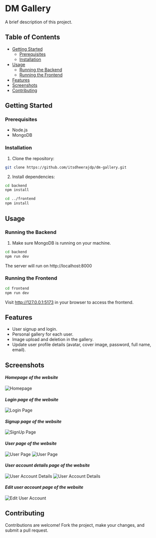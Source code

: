 # DM Gallery

A brief description of this project.

## Table of Contents

- [Getting Started](#getting-started)
  - [Prerequisites](#prerequisites)
  - [Installation](#installation)
- [Usage](#usage)
  - [Running the Backend](#running-the-backend)
  - [Running the Frontend](#running-the-frontend)
- [Features](#features)
- [Screenshots](#screenshots)
- [Contributing](#contributing)

## Getting Started

### Prerequisites

- Node.js
- MongoDB

### Installation

1. Clone the repository:

```bash
git clone https://github.com/itsdheerajdp/dm-gallery.git
```

2. Install dependencies:

```bash
cd backend
npm install

cd ../frontend
npm install
```

## Usage

### Running the Backend

1. Make sure MongoDB is running on your machine.
 ```bash
cd backend
npm run dev
```
The server will run on http://localhost:8000


### Running the Frontend

```bash
cd frontend
npm run dev

```
Visit http://127.0.0.1:5173 in your browser to access the frontend.

## Features
- User signup and login.
- Personal gallery for each user.
- Image upload and deletion in the gallery.
- Update user profile details (avatar, cover image, password, full name, email).


## Screenshots
#### *Homepage of the website*
![Homepage](Screenshots/HomePage.png)

#### *Login page of the website*
![Login Page](Screenshots/LoginPage.png)

#### *Signup page of the website*
![SignUp Page](Screenshots/SignUpPage.png)

#### *User page of the website*
![User Page](Screenshots/UserPage1.png)
![User Page](Screenshots/UserPage2.png)

#### *User account details page of the website*
![User Account Details](Screenshots/AccountDetailPage1.png)
![User Account Details](Screenshots/AccountDetailPage2.png)
#### *Edit user account page of the website*
![Edit User Account](Screenshots/EditAccountDetailPage.png)



## Contributing
Contributions are welcome! Fork the project, make your changes, and submit a pull request.
